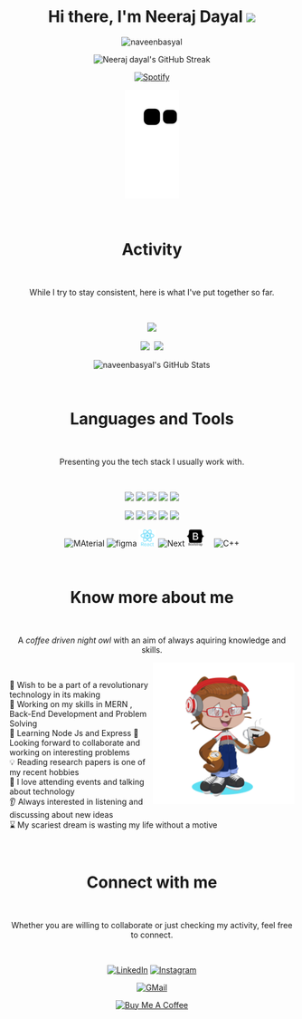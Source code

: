 <h1 align="center">Hi there, I'm Neeraj Dayal <img src="https://media.giphy.com/media/hvRJCLFzcasrR4ia7z/giphy.gif" width="28"></h1>

<!-- Typing Widget 
<img width="100%" src="https://readme-typing-svg.herokuapp.com/?lines=Web+Developer;MERN+Developer;Computer+Science+Student;Tech+Geek&font=sans-serif&center=true&size=12"> -->


<p align="center"> <img src="https://komarev.com/ghpvc/?username=dayalneeraj1602&label=Profile%20views&color=0e75b6&style=flat" alt="naveenbasyal" /> </p>
<!--GitHub Streak-->
<p align="center"><img alt="Neeraj dayal's GitHub Streak" src="https://github-readme-streak-stats.herokuapp.com/?user=dayalneeraj1602&theme=dark&hide_border=true"></p>
<!-- Spotify Music-->
  <p align="center">
  <a href="https://open.spotify.com/collection/tracks">
    <img src="https://spotify-github-readme.vercel.app/api/spotify" alt="Spotify" />
  </a>
</p>

<!-- Github contribution grid snake from action workflow -->
<p align="center"><img alt="Snake GIF" src="https://github.com/Sanket-Mathur/Sanket-Mathur/blob/output/github-contribution-grid-snake.svg"></p>
<br>
<!-- Activity -->
<h1 align="center">Activity</h1>
<br>
<p align="center">While I try to stay consistent, here is what I've put together so far.</p>
<br>

<p align="center">
  <img src="https://github-profile-summary-cards.vercel.app/api/cards/profile-details?username=dayalneeraj1602&theme=monokai">
</p>
<p align="center">
  <img src="https://github-profile-summary-cards.vercel.app/api/cards/repos-per-language?username=dayalneeraj1602&theme=monokai">&nbsp;
  <img src="https://github-profile-summary-cards.vercel.app/api/cards/most-commit-language?username=dayalneeraj1602&theme=monokai">
</p>
<!--GitHub Stats-->
<p align="center"><img alt="naveenbasyal's GitHub Stats" src="https://github-readme-stats.vercel.app/api?username=dayalneeraj1602&theme=blue-green&hide_border=true"></p>
<br>
<!-- Language and Tools -->
<h1 align="center">Languages and Tools</h1>
<br>
<p align="center">Presenting you the tech stack I usually work with.</p>
<br>

<p align="center">
   <img src="https://img.shields.io/badge/node.js%20-%2343853D.svg?&style=for-the-badge&logo=node.js&logoColor=white"/>
  
  <img src="https://img.shields.io/badge/NPM-%23000000.svg?style=for-the-badge&logo=npm&logoColor=white"/>
  
  <img src="https://img.shields.io/badge/javascript%20-%23323330.svg?&style=for-the-badge&logo=javascript&logoColor=%23F7DF1E"/>
   <img src="https://img.shields.io/badge/express.js%20-%23404d59.svg?&style=for-the-badge"/>  
  <img src="https://img.shields.io/badge/git%20-%23F05033.svg?&style=for-the-badge&logo=git&logoColor=white"/> 
</p>
<p align="center">
  <img src ="https://img.shields.io/badge/MongoDB-%234ea94b.svg?&style=for-the-badge&logo=mongodb&logoColor=white"/>
   <img src="https://img.shields.io/badge/html5%20-%23E34F26.svg?&style=for-the-badge&logo=html5&logoColor=white"/>
   <img src="https://img.shields.io/badge/github%20-%23121011.svg?&style=for-the-badge&logo=github&logoColor=white"/>
  <img src="https://img.shields.io/badge/css3%20-%231572B6.svg?&style=for-the-badge&logo=css3&logoColor=white"/>
    <img src="https://img.shields.io/badge/Visual%20Studio%20Code-0078d7.svg?style=for-the-badge&logo=visual-studio-code&logoColor=white"/>
</p>
<p align="center">
   <img alt="MAterial" width="30px" src="https://mui.com/static/logo.png"/>
  <img alt="figma" width="30px" src="https://www.vectorlogo.zone/logos/figma/figma-icon.svg"/>
     <img alt="React" width="30px" src="https://raw.githubusercontent.com/devicons/devicon/master/icons/react/react-original-wordmark.svg"/>
  <img alt="Next" width="30px" src="https://www.rlogical.com/wp-content/uploads/2021/08/Rlogical-Blog-Images-thumbnail.png"/>
   <img alt="bootstap" width="30px" src="https://raw.githubusercontent.com/devicons/devicon/master/icons/bootstrap/bootstrap-plain-wordmark.svg"/>&emsp;
  <img alt="C++" width="30px" src="https://cdn.iconscout.com/icon/free/png-64/c-4-226082.png"/>
  </p> 

<br>

<!-- Know more about me -->
<h1 align="center">Know more about me</h1>
<br>
<p align="center">A <i>coffee driven night owl</i> with an aim of always aquiring knowledge and skills.</p>
<img align="right" alt="Octocat" height="250px" src="https://raw.githubusercontent.com/Sanket-Mathur/Sanket-Mathur/master/Images/octocat.png">
<br>

:dart: Wish to be a part of a revolutionary technology in its making  
:telescope: Working on my skills in MERN , Back-End Development and Problem Solving  
:seedling: Learning  Node Js and Express
:eyes: Looking forward to collaborate and working on interesting problems  
:bulb: Reading research papers is one of my recent hobbies  
:ticket: I love attending events and talking about technology  
:ear: Always interested in listening and discussing about new ideas  
:hourglass: My scariest dream is wasting my life without a motive    

<br>



<!-- Connect with me -->
<h1 align="center">Connect with me</h1>
<br>
<p align="center">Whether you are willing to collaborate or just checking my activity, feel free to connect.</p>
<br>

<p align="center">
  <a href="https://linkedin.com/in/dayalneeraj1602"><img alt="LinkedIn" src="https://img.shields.io/badge/LinkedIn-0077B5?style=for-the-badge&logo=linkedin&logoColor=white"></a>
  <a href="https://www.instagram.com/neerajdayal01/"><img alt="Instagram" src="https://img.shields.io/badge/Instagram-E4405F?style=for-the-badge&logo=instagram&logoColor=white"></a>
</p>
<p align="center">
  <a href="mailto:neeraj.dayal.1602@gmail.com"><img alt="GMail" src="https://img.shields.io/badge/Gmail-D14836?style=for-the-badge&logo=gmail&logoColor=white"></a>
</p>



<!-- Buy me a coffee link -->
<p align="center">
  <a href="https://www.buymeacoffee.com/dayalneeraj1602" target="_blank"><img src="https://cdn.buymeacoffee.com/buttons/v2/default-blue.png" alt="Buy Me A Coffee" style="height: 60px !important;width: 217px !important;"></a>
</p>
